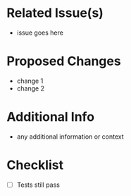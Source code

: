 # Related Issue(s)

- issue goes here

# Proposed Changes

- change 1
- change 2

# Additional Info

- any additional information or context

# Checklist

- [ ] Tests still pass
